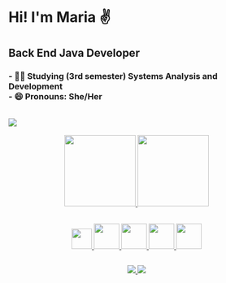 <h1> Hi! I'm Maria ✌ </h1>
<h2> Back End Java Developer </h2>
<h3>
- 👩‍🎓 Studying (3rd semester) Systems Analysis and Development <br>
- 😄 Pronouns: She/Her <br>
</h3>
<br>
<div align="left">
 <a href="https://www.linkedin.com/in/marialupiao" target="_blank"> <img src="https://img.shields.io/badge/-LinkedIn-%230077B5?style=for-the-badge&logo=linkedin&logoColor=white" target="_blank"></a> 
</div> 
<br>

<div align="center">
  <a href="https://github.com/marialupiao">
  <img height="140em" src="https://github-readme-stats.vercel.app/api?username=marialupiao&show_icons=true&theme=aura&include_all_commits=true&count_private=true"/>
  <img height="140em" src="https://github-readme-stats.vercel.app/api/top-langs/?username=marialupiao&layout=compact&langs_count=7&theme=aura"/>
</div>
  <br>
  <p align="center"><img height="40" width="40" src="https://cdn.jsdelivr.net/gh/devicons/devicon/icons/git/git-original.svg"/>
 <img height="50" width="50" src="https://cdn.jsdelivr.net/gh/devicons/devicon/icons/github/github-original-wordmark.svg"/>
 <img height="50" width="50" src="https://cdn.jsdelivr.net/gh/devicons/devicon/icons/mysql/mysql-original-wordmark.svg" />
 <img height="50" width="50" src="https://cdn.jsdelivr.net/gh/devicons/devicon/icons/java/java-original.svg"/>
 <img height="50" width="50" src="https://cdn.jsdelivr.net/gh/devicons/devicon/icons/spring/spring-original.svg" /> </p>

          
          
##
  <p align="center">
  <img src="https://img.shields.io/badge/IntelliJ_IDEA-000000.svg?style=for-the-badge&logo=intellij-idea&logoColor=white" />
  <img src="https://img.shields.io/badge/Visual_Studio-5C2D91?style=for-the-badge&logo=visual%20studio&logoColor=white" />
  </p>


<div> 
                                         
           
          
          
          



